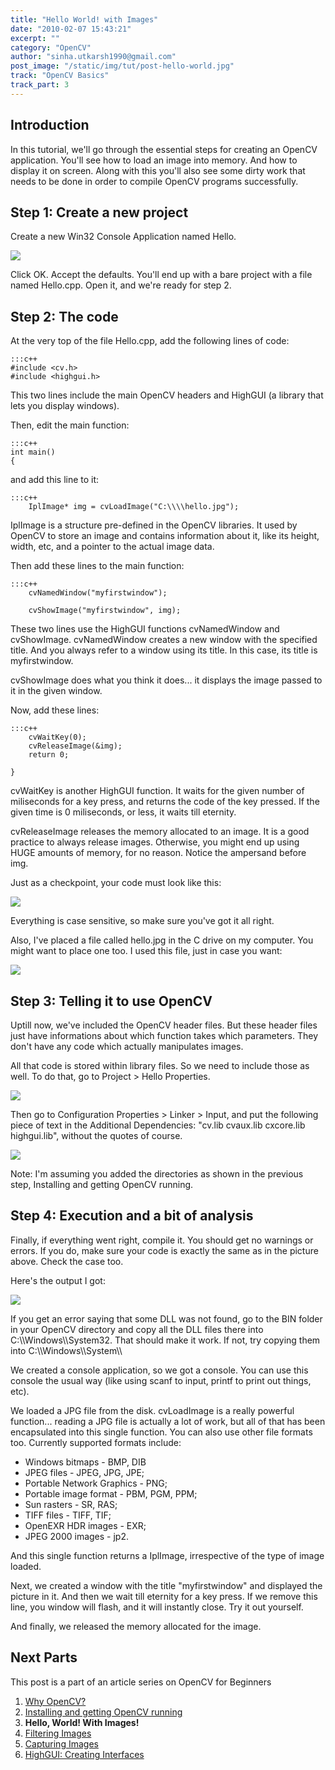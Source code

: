 ```yaml
---
title: "Hello World! with Images"
date: "2010-02-07 15:43:21"
excerpt: ""
category: "OpenCV"
author: "sinha.utkarsh1990@gmail.com"
post_image: "/static/img/tut/post-hello-world.jpg"
track: "OpenCV Basics"
track_part: 3
---
```



## Introduction

In this tutorial, we'll go through the essential steps for creating an OpenCV application. You'll see how to load an image into memory. And how to display it on screen. Along with this you'll also see some dirty work that needs to be done in order to compile OpenCV programs successfully.

## Step 1: Create a new project

Create a new Win32 Console Application named Hello.

![](/static/img/tut/helloworld_1.jpg)

Click OK. Accept the defaults. You'll end up with a bare project with a file named Hello.cpp. Open it, and we're ready for step 2. 

## Step 2: The code

At the very top of the file Hello.cpp, add the following lines of code: 
    
    :::c++
    #include <cv.h>
    #include <highgui.h>

This two lines include the main OpenCV headers and HighGUI (a library that lets you display windows).

Then, edit the main function: 
    
    :::c++
    int main()
    {

and add this line to it: 
    
    :::c++
        IplImage* img = cvLoadImage("C:\\\\hello.jpg");

IplImage is a structure pre-defined in the OpenCV libraries. It used by OpenCV to store an image and contains information about it, like its height, width, etc, and a pointer to the actual image data.

Then add these lines to the main function: 
    
    :::c++
        cvNamedWindow("myfirstwindow");
    
        cvShowImage("myfirstwindow", img);

These two lines use the HighGUI functions cvNamedWindow and cvShowImage. cvNamedWindow creates a new window with the specified title. And you always refer to a window using its title. In this case, its title is myfirstwindow.

cvShowImage does what you think it does... it displays the image passed to it in the given window.

Now, add these lines: 
    
    
    :::c++
        cvWaitKey(0);
        cvReleaseImage(&img);
        return 0;
    
    }

cvWaitKey is another HighGUI function. It waits for the given number of miliseconds for a key press, and returns the code of the key pressed. If the given time is 0 miliseconds, or less, it waits till eternity.

cvReleaseImage releases the memory allocated to an image. It is a good practice to always release images. Otherwise, you might end up using HUGE amounts of memory, for no reason. Notice the ampersand before img.

Just as a checkpoint, your code must look like this:

![](/static/img/tut/helloworld_2.jpg)

Everything is case sensitive, so make sure you've got it all right. 

Also, I've placed a file called hello.jpg in the C drive on my computer. You might want to place one too. I used this file, just in case you want:

![](/static/img/tut/hello.jpg)

## Step 3: Telling it to use OpenCV

Uptill now, we've included the OpenCV header files. But these header files just have informations about which function takes which parameters. They don't have any code which actually manipulates images.

All that code is stored within library files. So we need to include those as well. To do that, go to Project > Hello Properties. 

![](/static/img/tut/helloworld_3.jpg)

Then go to Configuration Properties > Linker > Input, and put the following piece of text in the Additional Dependencies: "cv.lib cvaux.lib cxcore.lib highgui.lib", without the quotes of course. 

![](/static/img/tut/helloworld_4.jpg)

Note: I'm assuming you added the directories as shown in the previous step, Installing and getting OpenCV running. 

## Step 4: Execution and a bit of analysis

Finally, if everything went right, compile it. You should get no warnings or errors. If you do, make sure your code is exactly the same as in the picture above. Check the case too.

Here's the output I got:

![](/static/img/tut/helloworld_5.jpg)

If you get an error saying that some DLL was not found, go to the BIN folder in your OpenCV directory and copy all the DLL files there into C:\\\Windows\\\System32. That should make it work. If not, try copying them into C:\\\Windows\\\System\\\

We created a console application, so we got a console. You can use this console the usual way (like using scanf to input, printf to print out things, etc).

We loaded a JPG file from the disk. cvLoadImage is a really powerful function... reading a JPG file is actually a lot of work, but all of that has been encapsulated into this single function. You can also use other file formats too. Currently supported formats include: 

  * Windows bitmaps - BMP, DIB
  * JPEG files - JPEG, JPG, JPE;
  * Portable Network Graphics - PNG;
  * Portable image format - PBM, PGM, PPM;
  * Sun rasters - SR, RAS;
  * TIFF files - TIFF, TIF;
  * OpenEXR HDR images - EXR;
  * JPEG 2000 images - jp2.

And this single function returns a IplImage, irrespective of the type of image loaded.

Next, we created a window with the title "myfirstwindow" and displayed the picture in it. And then we wait till eternity for a key press. If we remove this line, you window will flash, and it will instantly close. Try it out yourself. 

And finally, we released the memory allocated for the image.

## Next Parts

This post is a part of an article series on OpenCV for Beginners 

  1. [Why OpenCV?](/tutorials/opencv/)
  2. [Installing and getting OpenCV running](/tutorials/installing-getting-opencv-running/)
  3. **Hello, World! With Images!**
  4. [Filtering Images](/tutorials/filtering-images/)
  5. [Capturing Images](/tutorials/capturing-images/)
  6. [HighGUI: Creating Interfaces](/tutorials/highgui-creating-interfaces/)
